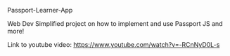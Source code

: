 Passport-Learner-App

Web Dev Simplified project on how to implement and use Passport JS and more!

Link to youtube video:
https://www.youtube.com/watch?v=-RCnNyD0L-s